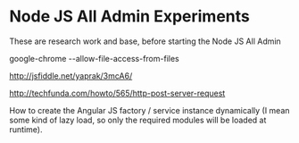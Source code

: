 # Node JS All Admin Experiments
These are research work and base, before starting the Node JS All Admin


google-chrome  --allow-file-access-from-files


http://jsfiddle.net/yaprak/3mcA6/

http://techfunda.com/howto/565/http-post-server-request

How to create the Angular JS factory / service instance dynamically (I mean some kind of lazy load, so only the required modules will be loaded at runtime).
